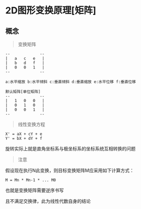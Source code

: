 # 2D图形变换原理[矩阵]

## 概念

> 变换矩阵

~~~
--			   --
|	a	c	e	|
|	b	d	f	|
|	0	0	1	|
--			   --

a:水平缩放 b:水平倾斜 c:垂直倾斜 d:垂直缩放 e:水平位移 f:垂直位移

默认矩阵[单位矩阵]
--			   --
|	1	0	0	|
|	0	1	0	|
|	0	0	1	|
--			   --

~~~

> 线性变换方程

	X' = aX + cY + e
	Y' = bX + dY + f


旋转实际上就是直角坐标系与极坐标系的坐标系统互相转换的问题

> 注意

假设现在执行N此变换，则目标变换矩阵M应采用如下计算方式：
	
	M = Mn * Mn-1 * ... M0

也就是变换矩阵需要逆序书写

且不满足交换律，此为线性代数自身的结论